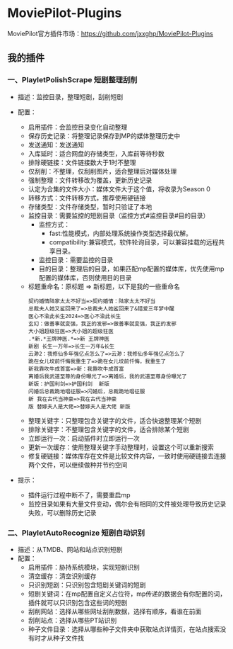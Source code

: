 # MoviePilot-Plugins
MoviePilot官方插件市场：https://github.com/jxxghp/MoviePilot-Plugins

## 我的插件

### 一、PlayletPolishScrape 短剧整理刮削

- 描述：监控目录，整理短剧，刮削短剧
- 配置：
  - 启用插件：会监控目录变化自动整理
  - 保存历史记录：将整理记录保存到MP的媒体整理历史中
  - 发送通知：发送通知
  - 入库延时：适合网盘的存储类型，入库前等待秒数
  - 排除硬链接：文件链接数大于1时不整理
  - 仅刮削：不整理，仅刮削图片，适合整理后对媒体处理
  - 强制整理：文件转移改为覆盖，更新历史记录
  - 认定为合集的文件大小：媒体文件大于这个值，将收录为Season 0
  - 转移方式：文件转移方式，推荐使用硬链接
  - 存储类型：文件存储类型，暂时只验证了本地
  - 监控目录：需要监控的短剧目录（监控方式#监控目录#目的目录）
    - 监控方式：
      - fast:性能模式，内部处理系统操作类型选择最优解。
      - compatibility:兼容模式，软件轮询目录，可以兼容挂载的远程共享目录。
    - 监控目录：需要监控的目录
    - 目的目录：整理后的目录，如果匹配mp配置的媒体库，优先使用mp配置的媒体库，否则使用目的目录
  - 标题重命名：原标题 => 新标题，以下是我的一些重命名
    ```
    契约婚情陆家太太不好当=>契约婚情：陆家太太不好当
    总裁夫人她又鲨回来了=>总裁夫人她鲨回来了&错爱三年梦中醒
    医心不渝此长生2024=>医心不渝此长生
    玄幻：做善事就变强，我正的发邪=>做善事就变强，我正的发邪
    大小姐超级狂医=>大小姐的超级狂医
    .*新.*王牌神医.*=>新 王牌神医
    新剧 长生一万年=>长生一万年&长生
    云渺2：我修仙多年强亿点怎么了=>云渺：我修仙多年强亿点怎么了
    跪在女儿坟前忏悔我重生了=>跪在女儿坟前忏悔，我重生了
    新我靠吹牛成首富=>新：我靠吹牛成首富
    离婚后我武道至尊的身份曝光了=>离婚后，我的武道至尊身份曝光了
    新版：护国利剑=>护国利剑  新版
    闪婚后总裁跪地唱征服=>闪婚后，总裁跪地唱征服
    新 我在古代当神豪=>我在古代当神豪
    版 替嫁夫人是大佬=>替嫁夫人是大佬 新版
    ```
  - 整理关键字：只整理包含关键字的文件，适合快速整理某个短剧
  - 排除关键字：不整理包含关键字的文件，适合排除某个短剧
  - 立即运行一次：启动插件时立即运行一次
  - 更新一次缓存：使用整理关键字手动整理时，设置这个可以重新搜索
  - 修复硬链接：媒体库存在文件是比较文件内容，一致时使用硬链接去连接两个文件，可以继续做种并节约空间

- 提示：
  - 插件运行过程中断不了，需要重启mp
  - 监控目录如果有大量文件变动，偶尔会有相同的文件被处理导致历史记录失败，可以删除历史记录

### 二、PlayletAutoRecognize 短剧自动识别
- 描述：从TMDB、网站和站点识别短剧
- 配置：
  - 启用插件：胁持系统模块，实现短剧识别
  - 清空缓存：清空识别缓存
  - 只识别短剧：只识别包含短剧关键词的短剧
  - 短剧关键词：在mp配置自定义占位符，mp传递的数据会有你配置的词，插件就可以只识别包含这些词的短剧
  - 刮削网站：选择从哪些网址刮削数据，选择有顺序，看谁在前面
  - 刮削站点：选择从哪些PT站识别
  - 种子文件目录：选择从哪些种子文件夹中获取站点详情页，在站点搜索没有时才从种子文件找

